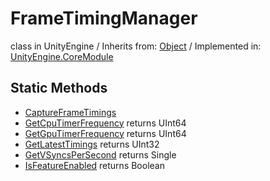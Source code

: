 # FrameTimingManager
class in UnityEngine
 / Inherits from: <a href="https://docs.unity3d.com/6000.2/Documentation/ScriptReference/Object.html">Object</a> / Implemented in: <a href="https://docs.unity3d.com/6000.2/Documentation/ScriptReference/UnityEngine.CoreModule.html">UnityEngine.CoreModule</a>

## Static Methods
- <a href="https://docs.unity3d.com/6000.2/Documentation/ScriptReference/FrameTimingManager.CaptureFrameTimings.html">CaptureFrameTimings</a>
- <a href="https://docs.unity3d.com/6000.2/Documentation/ScriptReference/FrameTimingManager.GetCpuTimerFrequency.html">GetCpuTimerFrequency</a> returns UInt64
- <a href="https://docs.unity3d.com/6000.2/Documentation/ScriptReference/FrameTimingManager.GetGpuTimerFrequency.html">GetGpuTimerFrequency</a> returns UInt64
- <a href="https://docs.unity3d.com/6000.2/Documentation/ScriptReference/FrameTimingManager.GetLatestTimings.html">GetLatestTimings</a> returns UInt32
- <a href="https://docs.unity3d.com/6000.2/Documentation/ScriptReference/FrameTimingManager.GetVSyncsPerSecond.html">GetVSyncsPerSecond</a> returns Single
- <a href="https://docs.unity3d.com/6000.2/Documentation/ScriptReference/FrameTimingManager.IsFeatureEnabled.html">IsFeatureEnabled</a> returns Boolean
